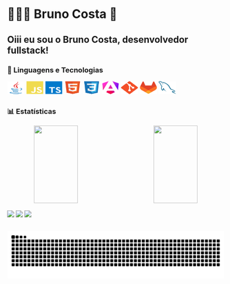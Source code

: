 # 👨🏻‍💻 Bruno Costa 👋

## Oiii eu sou o Bruno Costa, desenvolvedor fullstack!

### 🤖 Linguagens e Tecnologias
<div style="display: inline_block">
  <img align="center" title="Java" alt="Bruno-Java" height="30" width="40" src="https://raw.githubusercontent.com/devicons/devicon/master/icons/java/java-original.svg">
  <img align="center" title="JavaScript" alt="Bruno-Js" height="30" width="40" src="https://raw.githubusercontent.com/devicons/devicon/master/icons/javascript/javascript-plain.svg">
  <img align="center" title="TypeScript" alt="Bruno-Ts" height="30" width="40" src="https://raw.githubusercontent.com/devicons/devicon/master/icons/typescript/typescript-plain.svg">
  <img align="center" title="HTML" alt="Bruno-HTML" height="30" width="40" src="https://raw.githubusercontent.com/devicons/devicon/master/icons/html5/html5-original.svg">
  <img align="center" title="CSS" alt="Bruno-CSS" height="30" width="40" src="https://raw.githubusercontent.com/devicons/devicon/master/icons/css3/css3-original.svg">
  <img align="center" title="Angular" alt="Bruno-Angular" height="30" width="40" src="https://raw.githubusercontent.com/devicons/devicon/master/icons/angular/angular-original.svg">
  <img align="center" title="Git" alt="Bruno-Git" height="30" width="40" src="https://raw.githubusercontent.com/devicons/devicon/master/icons/git/git-original.svg">
  <img align="center" title="GitLab" alt="Bruno-GitLab" height="30" width="40" src="https://raw.githubusercontent.com/devicons/devicon/master/icons/gitlab/gitlab-original.svg">
  <img align="center" title="MySQL" alt="Bruno-MySQL" height="30" width="40" src="https://raw.githubusercontent.com/devicons/devicon/master/icons/mysql/mysql-original.svg">          
</div>

##
### 📊 Estatísticas
<div style="display: inline_block">
  <a href="https://github.com/brcostalop" style="text-align: center;display: flex;align-items: center;">
  <img height="180em" width="45%" src="https://github-readme-stats.vercel.app/api?username=brcostalop&show_icons=true&theme=tokyonight&include_all_commits=true&count_private=true" style="margin-right: 10%;"/>
  <img height="180em" width="45%" src="https://github-readme-stats.vercel.app/api/top-langs/?username=brcostalop&count_private=true&layout=compact&theme=tokyonight"/>
</div>

<div style="display: inline_block"><br>
  <a href="https://instagram.com/bclopes008" target="_blank"><img src="https://img.shields.io/badge/-Instagram-%23E4405F?style=for-the-badge&logo=instagram&logoColor=white" target="_blank"></a>
 	<a href = "mailto:bclopes008@@gmail.com"><img src="https://img.shields.io/badge/-Gmail-%23333?style=for-the-badge&logo=gmail&logoColor=white" target="_blank"></a>
  <a href="https://www.linkedin.com/in/brcostalop" target="_blank"><img src="https://img.shields.io/badge/-LinkedIn-%230077B5?style=for-the-badge&logo=linkedin&logoColor=white" target="_blank"></a> 
</div>

##

<div>
  <picture>
    <source media="(prefers-color-scheme: dark)" srcset="https://raw.githubusercontent.com/brcostalop/brcostalop/output/github-contribution-grid-snake-dark.svg">
    <source media="(prefers-color-scheme: light)" srcset="https://raw.githubusercontent.com/brcostalop/brcostalop/output/github-contribution-grid-snake.svg">
    <img alt="github contribution grid snake animation" src="https://raw.githubusercontent.com/brcostalop/brcostalop/output/github-contribution-grid-snake.svg">
  </picture>
</div>
